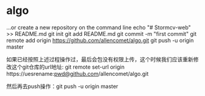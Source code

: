 # algo
…or create a new repository on the command line
echo "# Stormcv-web" >> README.md
git init
git add README.md
git commit -m "first commit"
git remote add origin https://github.com/allencomet/algo.git
git push -u origin master

如果已经按照上述过程操作过，最后会包没有权限上传，这个时候我们应该重新修改这个git仓库的url地址:
git remote set-url origin https://uesrename:pwd@github.com/allencomet/algo.git

然后再去push操作：git push -u origin master

